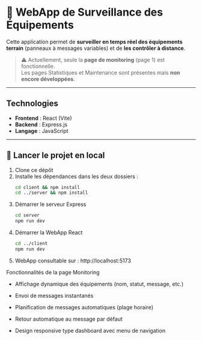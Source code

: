 # 📡 WebApp de Surveillance des Équipements

Cette application permet de **surveiller en temps réel des équipements terrain** (panneaux à messages variables) et de **les contrôler à distance**.

> ⚠️ Actuellement, seule la **page de monitoring** (page 1) est fonctionnelle.  
Les pages Statistiques et Maintenance sont présentes mais **non encore développées**.

---

## Technologies

- **Frontend** : React (Vite)
- **Backend** : Express.js
- **Langage** : JavaScript

---

## 🚀 Lancer le projet en local

1. Clone ce dépôt
2. Installe les dépendances dans les deux dossiers :
   ```bash
   cd client && npm install
   cd ../server && npm install

3. Démarrer le serveur Express
    ```bash
    cd server
    npm run dev

4. Démarrer la WebApp React
    ```bash
    cd ../client
    npm run dev

5. WebApp consultable sur :
  http://localhost:5173



Fonctionnalités de la page Monitoring
 - Affichage dynamique des équipements (nom, statut, message, etc.)

 - Envoi de messages instantanés

 - Planification de messages automatiques (plage horaire)

 - Retour automatique au message par défaut

 - Design responsive type dashboard avec menu de navigation
